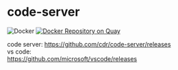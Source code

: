# code-server
![Docker](https://github.com/suisrc/docker-code-server/workflows/Docker/badge.svg?branch=v1.43.1-16)
[![Docker Repository on Quay](https://quay.io/repository/suisrc/vscode/status "Docker Repository on Quay")](https://quay.io/repository/suisrc/vscode)
  
code server: 
https://github.com/cdr/code-server/releases  
vs code:  
https://github.com/microsoft/vscode/releases
